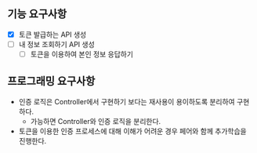 ## 기능 요구사항

- [x] 토큰 발급하는 API 생성
- [ ] 내 정보 조회하기 API 생성
    - [ ] 토큰을 이용하여 본인 정보 응답하기

## 프로그래밍 요구사항

- 인증 로직은 Controller에서 구현하기 보다는 재사용이 용이하도록 분리하여 구현하다.
    - 가능하면 Controller와 인증 로직을 분리한다.
- 토큰을 이용한 인증 프로세스에 대해 이해가 어려운 경우 페어와 함께 추가학습을 진행한다.

